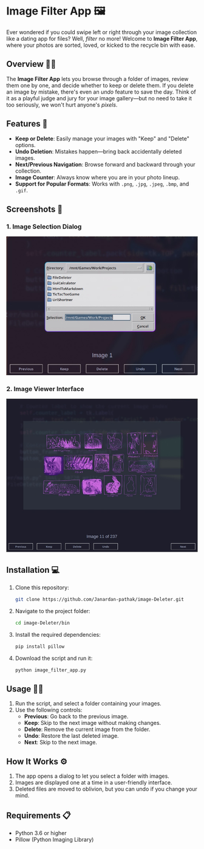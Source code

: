 # Image Filter App 🖼️

Ever wondered if you could swipe left or right through your image collection like a dating app for files? Well, _filter_ no more! Welcome to **Image Filter App**, where your photos are sorted, loved, or kicked to the recycle bin with ease.

## Overview 🤹‍♀️

The **Image Filter App** lets you browse through a folder of images, review them one by one, and decide whether to keep or delete them. If you delete an image by mistake, there's even an _undo_ feature to save the day. Think of it as a playful judge and jury for your image gallery—but no need to take it too seriously, we won't hurt anyone's _pixels_.

## Features 🎨

- **Keep or Delete**: Easily manage your images with "Keep" and "Delete" options.
- **Undo Deletion**: Mistakes happen—bring back accidentally deleted images.
- **Next/Previous Navigation**: Browse forward and backward through your collection.
- **Image Counter**: Always know where you are in your photo lineup.
- **Support for Popular Formats**: Works with `.png`, `.jpg`, `.jpeg`, `.bmp`, and `.gif`.

## Screenshots 📸

### 1. Image Selection Dialog

![Image Selection Dialog](./Images/image.png)

### 2. Image Viewer Interface

![Image Viewer Interface](./Images/2.png)

## Installation 💻

1. Clone this repository:

   ```bash
   git clone https://github.com/Janardan-pathak/image-Deleter.git

   ```

2. Navigate to the project folder:

   ```bash
   cd image-Deleter/bin

   ```

3. Install the required dependencies:
   ```bash
   pip install pillow
   ```
4. Download the script and run it:
   ```bash
   python image_filter_app.py
   ```

## Usage 🏃‍♂️

1. Run the script, and select a folder containing your images.
2. Use the following controls:
   - **Previous**: Go back to the previous image.
   - **Keep**: Skip to the next image without making changes.
   - **Delete**: Remove the current image from the folder.
   - **Undo**: Restore the last deleted image.
   - **Next**: Skip to the next image.

## How It Works ⚙️

1. The app opens a dialog to let you select a folder with images.
2. Images are displayed one at a time in a user-friendly interface.
3. Deleted files are moved to oblivion, but you can undo if you change your mind.

## Requirements 📋

- Python 3.6 or higher
- Pillow (Python Imaging Library)
